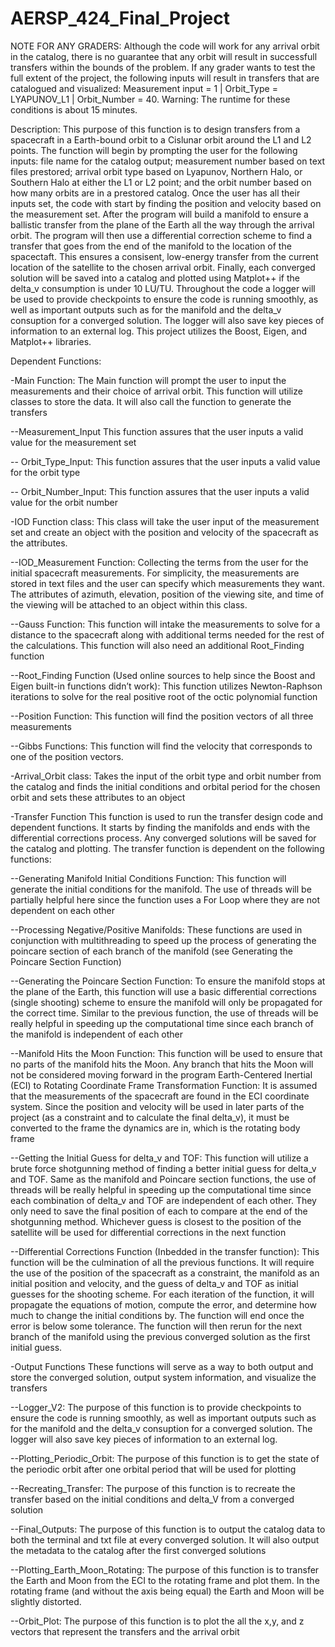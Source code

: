 # AERSP_424_Final_Project
NOTE FOR ANY GRADERS: Although the code will work for any arrival orbit in the catalog, there is no guarantee that any orbit will result in successfull transfers within the bounds of the problem. If any grader wants to test the full extent of the project, the following inputs will result in transfers that are catalogued and visualized: Measurement input = 1 | Orbit_Type = LYAPUNOV_L1 | Orbit_Number = 40. Warning: The runtime for these conditions is about 15 minutes. 


Description:
This purpose of this function is to design transfers from a spacecraft in a Earth-bound orbit to a Cislunar orbit around the L1 and L2 points. The function will begin by prompting the user for the following inputs: file name for the catalog output; measurement number based on text files prestored; arrival orbit type based on Lyapunov, Northern Halo, or Southern Halo at either the L1 or L2 point; and the orbit number based on how many orbits are in a prestored catalog. Once the user has all their inputs set, the code with start by finding the position and velocity based on the measurement set. After the program will build a manifold to ensure a ballistic transfer from the plane of the Earth all the way through the arrival orbit. The program will then use a differential correction scheme to find a transfer that goes from the end of the manifold to the location of the spacectaft. This ensures a consisent, low-energy transfer from the current location of the satellite to the chosen arrival orbit. Finally, each converged solution will be saved into a catalog and plotted using Matplot++ if the delta_v consumption is under 10 LU/TU. Throughout the code a logger will be used to provide checkpoints to ensure the code is running smoothly, as well as important outputs such as for the manifold and the delta_v consuption for a converged solution. The logger will also save key pieces of information to an external log. This project utilizes the Boost, Eigen, and Matplot++ libraries.


Dependent Functions: 

-Main Function:
The Main function will prompt the user to input the measurements and their choice of arrival orbit. This function will utilize classes to store the data. It will also call the function to generate the transfers

--Measurement_Input
This function assures that the user inputs a valid value for the measurement set

-- Orbit_Type_Input:
This function assures that the user inputs a valid value for the orbit type

-- Orbit_Number_Input:
This function assures that the user inputs a valid value for the orbit number

-IOD Function class:
This class will take the user input of the measurement set and create an object with the position and velocity of the spacecraft as the attributes.

--IOD_Measurement Function:
Collecting the terms from the user for the initial spacecraft measurements. For simplicity, the measurements are stored in text files and the user can specify which measurements   they want. The attributes of azimuth, elevation, position of the viewing site, and time of the viewing will be attached to an object within this class.
  
--Gauss Function:
This function will intake the measurements to solve for a distance to the spacecraft along with additional terms needed for the rest of the calculations. This function will also   need an additional Root_Finding function
  
--Root_Finding Function (Used online sources to help since the Boost and Eigen built-in functions didn’t work): 
This function utilizes Newton-Raphson iterations to solve for the real positive root of the octic polynomial function
  
--Position Function: 
This function will find the position vectors of all three measurements
  
  --Gibbs Functions:
This function will find the velocity that corresponds to one of the position vectors.

-Arrival_Orbit class:
Takes the input of the orbit type and orbit number from the catalog and finds the initial conditions and orbital period for the chosen orbit and sets these attributes to an object

-Transfer Function
This function is used to run the transfer design code and dependent functions. It starts by finding the manifolds and ends with the differential corrections process. Any converged solutions will be saved for the catalog and plotting. The transfer function is dependent on the following functions:
 
--Generating Manifold Initial Conditions Function:
This function will generate the initial conditions for the manifold. The use of threads will be partially helpful here since the function uses a For Loop where they are not       dependent on each other

--Processing Negative/Positive Manifolds:
These functions are used in conjunction with multithreading to speed up the process of generating the poincare section of each branch of the manifold (see Generating the Poincare Section Function)
 
--Generating the Poincare Section Function:
To ensure the manifold stops at the plane of the Earth, this function will use a basic differential corrections (single shooting) scheme to ensure the manifold will only be      propagated for the correct time. Similar to the previous function, the use of threads will be really helpful in speeding up the computational time since each branch of the manifold is independent of each other

 
--Manifold Hits the Moon Function:
This function will be used to ensure that no parts of the manifold hits the Moon. Any branch that hits the Moon will not be considered moving forward in the program
Earth-Centered Inertial (ECI) to Rotating Coordinate Frame Transformation Function:
It is assumed that the measurements of the spacecraft are found in the ECI coordinate system. Since the position and velocity will be used in later parts of the project (as a constraint and to calculate the final delta_v), it must be converted to the frame the dynamics are in, which is the rotating body frame
 
--Getting the Initial Guess for delta_v and TOF:
This function will utilize a brute force shotgunning method of finding a better initial guess for delta_v and TOF. Same as the manifold and Poincare section functions, the use of threads will be really helpful in speeding up the computational time since each combination of delta_v and TOF are independent of each other. They only need to save the final 	position of each to compare at the end of the shotgunning method. Whichever guess is closest to the position of the satellite will be used for differential corrections in the 	next function
 
--Differential Corrections Function (Inbedded in the transfer function): 
This function will be the culmination of all the previous functions. It will require the use of the position of the spacecraft as a constraint, the manifold as an initial 	position and velocity, and the guess of delta_v and TOF as initial guesses for the shooting scheme. For each iteration of the function, it will propagate the equations of 	motion, compute the error, and determine how much to change the initial conditions by. The function will end once the error is below some tolerance. The function will then rerun for the next branch of the manifold using the previous converged solution as the first initial guess. 

 
-Output Functions
These functions will serve as a way to both output and store the converged solution, output system information, and visualize the transfers

--Logger_V2:
The purpose of this function is to provide checkpoints to ensure the code is running smoothly, as well as important outputs such as for the manifold and the delta_v consuption for a converged solution. The logger will also save key pieces of information to an external log.

--Plotting_Periodic_Orbit:
The purpose of this function is to get the state of the periodic orbit after one orbital period that will be used for plotting

--Recreating_Transfer:
The purpose of this function is to recreate the transfer based on the initial conditions and delta_V from a converged solution

--Final_Outputs:
The purpose of this function is to output the catalog data to both the terminal and txt file at every converged solution. It will also output the metadata to the catalog after the first converged solutions

--Plotting_Earth_Moon_Rotating:
The purpose of this function is to transfer the Earth and Moon from the ECI to the rotating frame and plot them. In the rotating frame (and without the axis being equal) the Earth and Moon will be slightly distorted.

--Orbit_Plot:
The purpose of this function is to plot the all the x,y, and z vectors that represent the transfers and the arrival orbit

